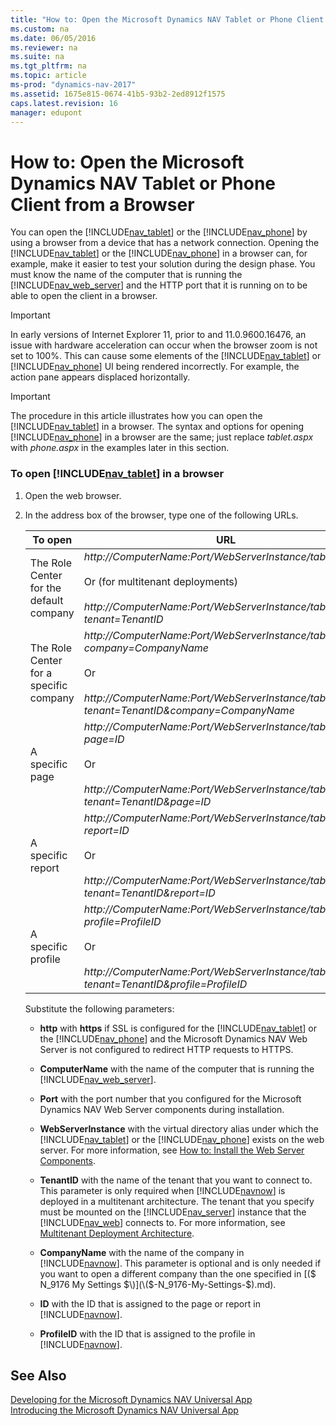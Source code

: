 ```yaml
---
title: "How to: Open the Microsoft Dynamics NAV Tablet or Phone Client from a Browser"
ms.custom: na
ms.date: 06/05/2016
ms.reviewer: na
ms.suite: na
ms.tgt_pltfrm: na
ms.topic: article
ms-prod: "dynamics-nav-2017"
ms.assetid: 1675e815-0674-41b5-93b2-2ed8912f1575
caps.latest.revision: 16
manager: edupont
---
```

# How to: Open the Microsoft Dynamics NAV Tablet or Phone Client from a Browser
You can open the [!INCLUDE[nav_tablet](includes/nav_tablet_md.md)] or the [!INCLUDE[nav_phone](includes/nav_phone_md.md)] by using a browser from a device that has a network connection. Opening the [!INCLUDE[nav_tablet](includes/nav_tablet_md.md)] or the [!INCLUDE[nav_phone](includes/nav_phone_md.md)] in a browser can, for example, make it easier to test your solution during the design phase. You must know the name of the computer that is running the [!INCLUDE[nav_web_server](includes/nav_web_server_md.md)] and the HTTP port that it is running on to be able to open the client in a browser.  
  
> [!IMPORTANT]  
>  In early versions of Internet Explorer 11, prior to and 11.0.9600.16476, an issue with hardware acceleration can occur when the browser zoom is not set to 100%. This can cause some elements of the [!INCLUDE[nav_tablet](includes/nav_tablet_md.md)] or [!INCLUDE[nav_phone](includes/nav_phone_md.md)] UI being rendered incorrectly. For example, the action pane appears displaced horizontally.  
  
> [!IMPORTANT]  
>  The procedure in this article illustrates how you can open the [!INCLUDE[nav_tablet](includes/nav_tablet_md.md)] in a browser. The syntax and options for opening [!INCLUDE[nav_phone](includes/nav_phone_md.md)] in a browser are the same; just replace *tablet.aspx* with *phone.aspx* in the examples later in this section.  
  
### To open [!INCLUDE[nav_tablet](includes/nav_tablet_md.md)] in a browser  
  
1.  Open the web browser.  
  
2.  In the address box of the browser, type one of the following URLs.  
  
    |To open|URL|Example|  
    |-------------|---------|-------------|  
    |The Role Center for the default company|*http://ComputerName:Port/WebServerInstance/tablet.aspx*<br /><br /> Or \(for multitenant deployments\)<br /><br /> *http://ComputerName:Port/WebServerInstance/tablet.aspx?tenant=TenantID*|http://MyNAVWeb:8080/[!INCLUDE[nav_server_instance](includes/nav_server_instance_md.md)]/tablet.aspx|  
    |The Role Center for a specific company|*http://ComputerName:Port/WebServerInstance/tablet.aspx?company=CompanyName*<br /><br /> Or<br /><br /> *http://ComputerName:Port/WebServerInstance/tablet.aspx?tenant=TenantID&company=CompanyName*|http://MyNAVWeb:8080/[!INCLUDE[nav_server_instance](includes/nav_server_instance_md.md)]/tablet.aspx?company=CRONUS-International-Ltd.|  
    |A specific page|*http://ComputerName:Port/WebServerInstance/tablet.aspx?page=ID*<br /><br /> Or<br /><br /> *http://ComputerName:Port/WebServerInstance/tablet.aspx?tenant=TenantID&page=ID*|http://MyNAVWeb:8080/[!INCLUDE[nav_server_instance](includes/nav_server_instance_md.md)]/tablet.aspx?page=22|  
    |A specific report|*http://ComputerName:Port/WebServerInstance/tablet.aspx?report=ID*<br /><br /> Or<br /><br /> *http://ComputerName:Port/WebServerInstance/tablet.aspx?tenant=TenantID&report=ID*|http://MyNAVWeb:8080/[!INCLUDE[nav_server_instance](includes/nav_server_instance_md.md)]/tablet.aspx?report=8|  
    |A specific profile|*http://ComputerName:Port/WebServerInstance/tablet.aspx?profile=ProfileID*<br /><br /> Or<br /><br /> *http://ComputerName:Port/WebServerInstance/tablet.aspx?tenant=TenantID&profile=ProfileID*|http://MyNAVWeb:8080/[!INCLUDE[nav_server_instance](includes/nav_server_instance_md.md)]/tablet.aspx?profile=Small-Business|  
  
     Substitute the following parameters:  
  
    -   **http** with **https** if SSL is configured for the [!INCLUDE[nav_tablet](includes/nav_tablet_md.md)] or the [!INCLUDE[nav_phone](includes/nav_phone_md.md)] and the Microsoft Dynamics NAV Web Server is not configured to redirect HTTP requests to HTTPS.  
  
    -   **ComputerName** with the name of the computer that is running the [!INCLUDE[nav_web_server](includes/nav_web_server_md.md)].  
  
    -   **Port** with the port number that you configured for the Microsoft Dynamics NAV Web Server components during installation.  
  
    -   **WebServerInstance** with the virtual directory alias under which the [!INCLUDE[nav_tablet](includes/nav_tablet_md.md)] or the [!INCLUDE[nav_phone](includes/nav_phone_md.md)] exists on the web server. For more information, see [How to: Install the Web Server Components](How-to--Install-the-Web-Server-Components.md).  
  
    -   **TenantID** with the name of the tenant that you want to connect to. This parameter is only required when [!INCLUDE[navnow](includes/navnow_md.md)] is deployed in a multitenant architecture. The tenant that you specify must be mounted on the [!INCLUDE[nav_server](includes/nav_server_md.md)] instance that the [!INCLUDE[nav_web](includes/nav_web_md.md)] connects to. For more information, see [Multitenant Deployment Architecture](Multitenant-Deployment-Architecture.md).  
  
    -   **CompanyName** with the name of the company in [!INCLUDE[navnow](includes/navnow_md.md)]. This parameter is optional and is only needed if you want to open a different company than the one specified in [\($ N\_9176 My Settings $\)](\($-N_9176-My-Settings-$\).md).  
  
    -   **ID** with the ID that is assigned to the page or report in [!INCLUDE[navnow](includes/navnow_md.md)].  
  
    -   **ProfileID** with the ID that is assigned to the profile in [!INCLUDE[navnow](includes/navnow_md.md)].  
  
## See Also  
 [Developing for the Microsoft Dynamics NAV Universal App](Developing-for-the-Microsoft-Dynamics-NAV-Universal-App.md)   
 [Introducing the Microsoft Dynamics NAV Universal App](Introducing-the-Microsoft-Dynamics-NAV-Universal-App.md)